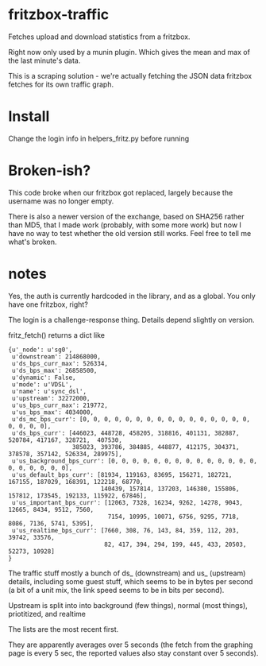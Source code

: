 # fritzbox-traffic

Fetches upload and download statistics from a fritzbox.

Right now only used by a munin plugin. Which gives the mean and max of the last minute's data.

This is a scraping solution - we're actually fetching the JSON data fritzbox fetches for its own traffic graph.


# Install
Change the login info in helpers_fritz.py before running


# Broken-ish?

This code broke when our fritzbox got replaced, largely because the username was no longer empty.

There is also a newer version of the exchange, based on SHA256 rather than MD5, 
that I made work (probably, with some more work) but now I have no way to test whether the old version still works. 
Feel free to tell me what's broken.


# notes
Yes, the auth is currently hardcoded in the library, and as a global. You only have one fritzbox, right?

The login is a challenge-response thing. Details depend slightly on version.

fritz_fetch() returns a dict like

```
{u'_node': u'sg0',
 u'downstream': 214868000,
 u'ds_bps_curr_max': 526334,
 u'ds_bps_max': 26858500,
 u'dynamic': False,
 u'mode': u'VDSL',
 u'name': u'sync_dsl',
 u'upstream': 32272000,
 u'us_bps_curr_max': 219772,
 u'us_bps_max': 4034000,
 u'ds_mc_bps_curr': [0, 0, 0, 0, 0, 0, 0, 0, 0, 0, 0, 0, 0, 0, 0, 0, 0, 0, 0, 0],
 u'ds_bps_curr': [446023, 448728, 458205, 318816, 401131, 382887, 520784, 417167, 328721,  407530,
                  385023, 393786, 384885, 448877, 412175, 304371, 378578, 357142, 526334, 289975],
 u'us_background_bps_curr': [0, 0, 0, 0, 0, 0, 0, 0, 0, 0, 0, 0, 0, 0, 0, 0, 0, 0, 0, 0],
 u'us_default_bps_curr': [81934, 119163, 83695, 156271, 182721, 167155, 187029, 168391, 122218, 68770, 
                          140439, 157814, 137203, 146380, 155806, 157812, 173545, 192133, 115922, 67846],
 u'us_important_bps_curr': [12063, 7328, 16234, 9262, 14278, 9043, 12665, 8434, 9512, 7560,
                            7154, 10995, 10071, 6756, 9295, 7718, 8086, 7136, 5741, 5395],
 u'us_realtime_bps_curr': [7660, 308, 76, 143, 84, 359, 112, 203, 39742, 33576, 
                           82, 417, 394, 294, 199, 445, 433, 20503, 52273, 10928]
}

```

The traffic stuff mostly a bunch of ds_ (downstream) and us_ (upstream) details, including some guest stuff, which seems to be in bytes per second (a bit of a unit mix, the link speed seems to be in bits per second).

Upstream is split into into background (few things), normal (most things), priotitized, and realtime

The lists are the most recent first.

They are apparently averages over 5 seconds (the fetch from the graphing page is every 5 sec, the reported values also stay constant over 5 seconds).
